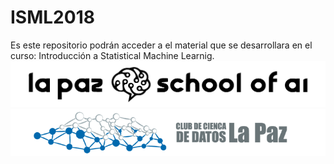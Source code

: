 # ISML2018
Es este repositorio podrán acceder a el material que se desarrollara en el curso:
Introducción a Statistical Machine Learnig.  
![alt-text](img/LP-School-Of-AI-black.png)
![alt-text](img/cdd-lp-gray.png)
